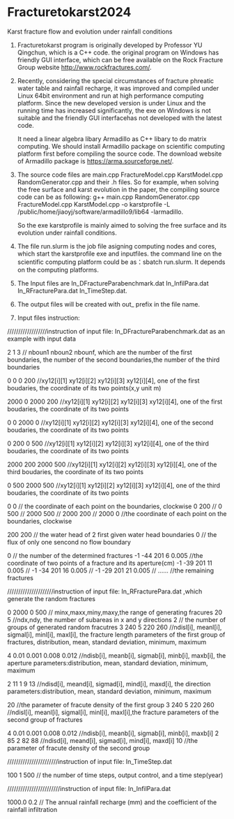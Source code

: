 # Fracturetokarst2024

   Karst fracture flow and evolution under rainfall conditions

1. Fracturetokarst program is originally developed by Professor YU Qingchun, which is a C++ code. the original program on Windows has friendly GUI interface, which can be free available on the Rock Fracture Group website http://www.rockfractures.com/. 
2. Recently, considering the special circumstances of fracture phreatic water table and rainfall recharge, it was improved and compiled under Linux 64bit environment and run at high performance computing platform. Since the new developed version is under Linux and the running time has increased significantly, the exe on Windows is not suitable and the friendly GUI interfacehas not developed with the latest code.

   It need a linear algebra libary Armadillo as C++ libary to do matrix computing. We should install Armadillo package on scientific computing platform first before compiling the source code. The download website of Armadillo package is https://arma.sourceforge.net/.

3. The source code files are main.cpp FractureModel.cpp  KarstModel.cpp  RandomGenerator.cpp and their .h files. So for example, when solving the free surface and karst evolution in the paper, the compiling source code can be as following: g++ main.cpp RandomGenerator.cpp FractureModel.cpp KarstModel.cpp -o karstprofile -L /public/home/jiaoyj/software/armadillo9/lib64 -larmadillo.

   So the exe karstprofile  is mainly aimed to solving the free surface and its evolution under rainfall conditions.

4. The file run.slurm is the job file asigning computing nodes and cores, which start the karstprofile exe and inputfiles. the command line on the scientific computing platform could be as：sbatch run.slurm. It depends on the computing platforms.

5. The Input files are In_DFractureParabenchmark.dat  In_InfilPara.dat  In_RFracturePara.dat  In_TimeStep.dat.

6. The output files will be created with out_ prefix in the file name.

7. Input files instruction:
   
//////////////////instruction of input file: In_DFractureParabenchmark.dat as an example with input data

2 1 3 // nboun1 nboun2 nbounf, which are the number of the first boundaries, the number of the second boundaries,the number of the third boundaries

0 0 0 200        //xy12[i][1] xy12[i][2] xy12[i][3] xy12[i][4], one of the first boudaries, the coordinate of its two points(x,y unit m)

2000 0 2000 200  //xy12[i][1] xy12[i][2] xy12[i][3] xy12[i][4], one of the first boudaries, the coordinate of its two points

0  0 2000 0       //xy12[i][1] xy12[i][2] xy12[i][3] xy12[i][4], one of the second boudaries, the coordinate of its two points

0 200 0 500         //xy12[i][1] xy12[i][2] xy12[i][3] xy12[i][4], one of the third boudaries, the coordinate of its two points

2000 200 2000 500   //xy12[i][1] xy12[i][2] xy12[i][3] xy12[i][4], one of the third boudaries, the coordinate of its two points

0 500 2000 500      //xy12[i][1] xy12[i][2] xy12[i][3] xy12[i][4], one of the third boudaries, the coordinate of its two points

0 0           // the coordinate of each point on the boundaries, clockwise
0 200         //
0 500         //
2000 500      //
2000 200      //
2000 0        //the coordinate of each point on the boundaries, clockwise

200 200       // the water head of 2 first given water head boundaries
 0            // the flux of only one sencond  no flow boundary

0 // the number of the determined fractures
-1	-44	201	6	0.005     //the coordinate of two points of a fracture and its aperture(cm)
-1	-39	201	11	0.005     //
-1	-34	201	16	0.005     //
-1	-29	201	21	0.005     //
......                    //the remaining fractures



/////////////////////instruction of input file: In_RFracturePara.dat ,which generate the random fractures

0 2000 0 500  // minx,maxx,miny,maxy,the range of generating fracures
20 5          //ndx,ndy, the number of subareas in x and y directions
2             // the number of groups of generated random fracutres
3 240 5 220 260               //ndisl[i], meanl[i], sigmal[i], minl[i], maxl[i], the fracture length parameters of the first group of fractures, distribution, mean, standard deviation, minimum, maximum

4 0.01 0.001 0.008 0.012      //ndisb[i], meanb[i], sigmab[i], minb[i], maxb[i], the aperture parameters:distribution, mean, standard deviation, minimum, maximum

2 11 1 9 13                   //ndisd[i], meand[i], sigmad[i], mind[i], maxd[i], the direction parameters:distribution, mean, standard deviation, minimum, maximum

20                            //the parameter of fracute density of the first group
3 240 5 220 260               //ndisl[i], meanl[i], sigmal[i], minl[i], maxl[i],the fracture parameters of the second group of fractures

4 0.01 0.001 0.008 0.012      //ndisb[i], meanb[i], sigmab[i], minb[i], maxb[i]
2 85 2 82 88                  //ndisd[i], meand[i], sigmad[i], mind[i], maxd[i]
10                            //the parameter of fracute density of the second group


///////////////////////instruction of input file: In_TimeStep.dat

100  1 500 // the number of time steps, output control, and a time step(year)


////////////////////////instruction of input file: In_InfilPara.dat

1000.0  0.2  // The annual rainfall recharge (mm) and the coefficient of the rainfall infiltration





